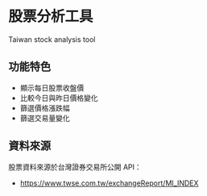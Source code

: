# 股票分析工具

Taiwan stock analysis tool

## 功能特色

- 顯示每日股票收盤價
- 比較今日與昨日價格變化
- 篩選價格漲跌幅
- 篩選交易量變化


## 資料來源

股票資料來源於台灣證券交易所公開 API：
- https://www.twse.com.tw/exchangeReport/MI_INDEX

